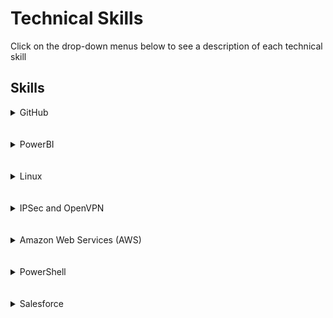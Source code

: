 <h1> Technical Skills </h1>
Click on the drop-down menus below to see a description of each technical skill

<h2> Skills </h2>

<details><summary>GitHub</summary>
  <h4> Description: </h4>
  I completed the introductory GitHub learning labs, "First Day on GitHub" and "First Week on GitHub", offered on the GitHub website:
  https://lab.github.com/courses
  
  **Lessons Completed:**
  <ul>
    <li>Introduction to GitHub</li>
    <li>Communicating Using Markdown</li>
    <li>Uploading Projects to GitHub</li>
    <li>Creating a GitHub Homepage</li>
    <li>Merging Pull Requests</li>
    <li>Reviewing Pull Requests</li>
    <li>Managing Merge Conflicts</li>
    <li>Securing Workflows</li>
  </ul>
  <img src="github1.png" alt="Github photo">
  <img src="github2.png" alt="Github photo">
  
</details>

<br>
<br>

<details><summary>PowerBI</summary>
  <h4> Description: </h4>
  I completed the <a href="https://www.edx.org/course/analyzing-and-visualizing-data-with-power-bi-0">Analyzing and Visualizing Data with Power BI</a> course on edX. I learned how to create and edit a dashboard, create a report based off excel data, and better interpret data.
<br>
  
  **Proof of Completion:**
  <br>
  <a href="Course | DAT207x | edX.pdf">edX Course</a>
  
  <a href="https://youtu.be/BKjC5Wvp-Rc">Dashboard Tour</a>
  
  
  
</details>

<br>

<br>

<details><summary>Linux</summary>
  <h4> Description: </h4>
  I completed Linux Adademy's LPI Linux Essentials Certification Training. 
  
  <br>
  
  **Lessons Completed:**
  <ul>
    <li>Linux Evolution and Popular Operating Systems</li>
    <li>Major Open-Source Applications</li>
    <li>Open-Source Software and Licensing</li>
    <li>ICT Skills and Working in Linux</li>
    <li>Command Line Basics</li>
    <li>Using Command Line to Get Help</li>
    <li>Using Directories and Listing Files</li>
    <li>Creating, Moving, and Deleting Files</li>
    <li>Archiving Files on the Command Line</li>
    <li>Searching and Extracting Data from Files</li>
    <li>Turning Commands into a Script</li>
    <li>Choosing an Operating System</li>
    <li>Understanding Computer Hardware</li>
    <li>Where Data is Stored</li>
    <li>Your Computer on the Network</li>
    <li>Basic Security and Identifying User Types</li>
    <li>Creating User and Groups</li>
    <li>Managing File Permissions and Ownership</li>
    <li>Special Directories and Files</li>
  </ul>
  <br>
  
  **Proof of Completion:**
  <br>
  <a href="doc.pdf">Linux Certification</a>
  
</details>

<br>

<br>

<details><summary>IPSec and OpenVPN</summary>
  <h4> Description: </h4>
  I configured a VPN in the cloud using the Algo VPN Ansible scripts provided by Trail of Bits. With the help of this tutorial, I successfully deployed the Algo server, configured the VPN clients, set up an SSH tunnel, and added/removed users.
  
  <br>
  
   **Proof of Completion:**
   <img src="AlgoVpn.png" alt="Algo VPN">
  
</details>

<br>

<br>

<details><summary>Amazon Web Services (AWS)</summary>
  <h4> Description: </h4>
  
</details>

<br>

<br>

<details><summary>PowerShell</summary>
  <h4> Description: </h4>
  
</details>

<br>

<br>

<details><summary>Salesforce</summary>
  <h4> Description: </h4>
  
</details>


